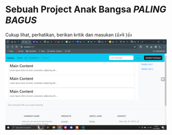 # Sebuah Project Anak Bangsa *PALING BAGUS*
Cukup lihat, perhatikan, berikan kritik dan masukan (👍ᐛ )👍
<img src="Tampilan.png">